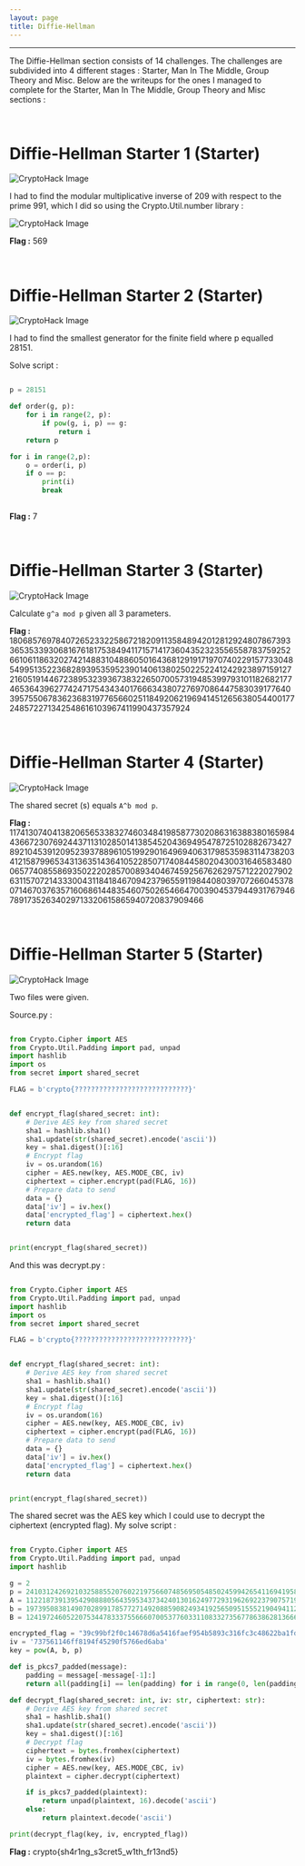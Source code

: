 ```yaml
---
layout: page
title: Diffie-Hellman 
---
```

<hr/>

The Diffie-Hellman section consists of 14 challenges. The challenges are subdivided into 4 different stages : Starter, Man In The Middle, Group Theory and Misc. Below are the writeups for the ones I managed to complete for the Starter, Man In The Middle, Group Theory and Misc sections :

<br/>

# Diffie-Hellman Starter 1 (Starter)

![CryptoHack Image](/assets/img/exploitImages/cryptoHack/img170.png)

I had to find the modular multiplicative inverse of 209 with respect to the prime 991, which I did so using the Crypto.Util.number library :

![CryptoHack Image](/assets/img/exploitImages/cryptoHack/img171.png)

<p> <b>Flag :</b> 569 </p>

<br/>

# Diffie-Hellman Starter 2 (Starter)

![CryptoHack Image](/assets/img/exploitImages/cryptoHack/img172.png)

I had to find the smallest generator for the finite field where p equalled 28151.

Solve script :

```python

p = 28151

def order(g, p): 
    for i in range(2, p): 
        if pow(g, i, p) == g:
            return i
    return p

for i in range(2,p):
    o = order(i, p)
    if o == p:
        print(i)
        break
        
```

<p> <b>Flag :</b> 7 </p>

<br/>

# Diffie-Hellman Starter 3 (Starter)

![CryptoHack Image](/assets/img/exploitImages/cryptoHack/img173.png)

Calculate `g^a mod p` given all 3 parameters.

<p> <b>Flag :</b> 1806857697840726523322586721820911358489420128129248078673933653533930681676181753849411715714173604352323556558783759252661061186320274214883104886050164368129191719707402291577330485499513522368289395359523901406138025022522412429238971591272160519144672389532393673832265070057319485399793101182682177465364396277424717543434017666343807276970864475830391776403957550678362368319776566025118492062196941451265638054400177248572271342548616103967411990437357924 </p>

<br/>

# Diffie-Hellman Starter 4 (Starter)

![CryptoHack Image](/assets/img/exploitImages/cryptoHack/img174.png)

The shared secret (s) equals `A^b mod p`.

<p> <b>Flag :</b> 1174130740413820656533832746034841985877302086316388380165984436672307692443711310285014138545204369495478725102882673427892104539120952393788961051992901649694063179853598311473820341215879965343136351436410522850717408445802043003164658348006577408558693502220285700893404674592567626297571222027902631157072143330043118418467094237965591198440803970726604537807146703763571606861448354607502654664700390453794493176794678917352634029713320615865940720837909466 </p>

<br/>

# Diffie-Hellman Starter 5 (Starter)

![CryptoHack Image](/assets/img/exploitImages/cryptoHack/img175.png)

Two files were given.

Source.py :

```python

from Crypto.Cipher import AES
from Crypto.Util.Padding import pad, unpad
import hashlib
import os
from secret import shared_secret

FLAG = b'crypto{????????????????????????????}'


def encrypt_flag(shared_secret: int):
    # Derive AES key from shared secret
    sha1 = hashlib.sha1()
    sha1.update(str(shared_secret).encode('ascii'))
    key = sha1.digest()[:16]
    # Encrypt flag
    iv = os.urandom(16)
    cipher = AES.new(key, AES.MODE_CBC, iv)
    ciphertext = cipher.encrypt(pad(FLAG, 16))
    # Prepare data to send
    data = {}
    data['iv'] = iv.hex()
    data['encrypted_flag'] = ciphertext.hex()
    return data


print(encrypt_flag(shared_secret))

```

And this was decrypt.py :

```python

from Crypto.Cipher import AES
from Crypto.Util.Padding import pad, unpad
import hashlib
import os
from secret import shared_secret

FLAG = b'crypto{????????????????????????????}'


def encrypt_flag(shared_secret: int):
    # Derive AES key from shared secret
    sha1 = hashlib.sha1()
    sha1.update(str(shared_secret).encode('ascii'))
    key = sha1.digest()[:16]
    # Encrypt flag
    iv = os.urandom(16)
    cipher = AES.new(key, AES.MODE_CBC, iv)
    ciphertext = cipher.encrypt(pad(FLAG, 16))
    # Prepare data to send
    data = {}
    data['iv'] = iv.hex()
    data['encrypted_flag'] = ciphertext.hex()
    return data


print(encrypt_flag(shared_secret))

```

The shared secret was the AES key which I could use to decrypt the ciphertext (encrypted flag). My solve script :

```python

from Crypto.Cipher import AES
from Crypto.Util.Padding import pad, unpad
import hashlib

g = 2
p = 2410312426921032588552076022197566074856950548502459942654116941958108831682612228890093858261341614673227141477904012196503648957050582631942730706805009223062734745341073406696246014589361659774041027169249453200378729434170325843778659198143763193776859869524088940195577346119843545301547043747207749969763750084308926339295559968882457872412993810129130294592999947926365264059284647209730384947211681434464714438488520940127459844288859336526896320919633919
A = 112218739139542908880564359534373424013016249772931962692237907571990334483528877513809272625610512061159061737608547288558662879685086684299624481742865016924065000555267977830144740364467977206555914781236397216033805882207640219686011643468275165718132888489024688846101943642459655423609111976363316080620471928236879737944217503462265615774774318986375878440978819238346077908864116156831874695817477772477121232820827728424890845769152726027520772901423784
b = 197395083814907028991785772714920885908249341925650951555219049411298436217190605190824934787336279228785809783531814507661385111220639329358048196339626065676869119737979175531770768861808581110311903548567424039264485661330995221907803300824165469977099494284722831845653985392791480264712091293580274947132480402319812110462641143884577706335859190668240694680261160210609506891842793868297672619625924001403035676872189455767944077542198064499486164431451944
B = 1241972460522075344783337556660700537760331108332735677863862813666578639518899293226399921252049655031563612905395145236854443334774555982204857895716383215705498970395379526698761468932147200650513626028263449605755661189525521343142979265044068409405667549241125597387173006460145379759986272191990675988873894208956851773331039747840312455221354589910726982819203421992729738296452820365553759182547255998984882158393688119629609067647494762616719047466973581

encrypted_flag = "39c99bf2f0c14678d6a5416faef954b5893c316fc3c48622ba1fd6a9fe85f3dc72a29c394cf4bc8aff6a7b21cae8e12c"
iv = '737561146ff8194f45290f5766ed6aba'
key = pow(A, b, p)

def is_pkcs7_padded(message):
    padding = message[-message[-1]:]
    return all(padding[i] == len(padding) for i in range(0, len(padding)))

def decrypt_flag(shared_secret: int, iv: str, ciphertext: str):
    # Derive AES key from shared secret
    sha1 = hashlib.sha1()
    sha1.update(str(shared_secret).encode('ascii'))
    key = sha1.digest()[:16]
    # Decrypt flag
    ciphertext = bytes.fromhex(ciphertext)
    iv = bytes.fromhex(iv)
    cipher = AES.new(key, AES.MODE_CBC, iv)
    plaintext = cipher.decrypt(ciphertext)

    if is_pkcs7_padded(plaintext):
        return unpad(plaintext, 16).decode('ascii')
    else:
        return plaintext.decode('ascii')

print(decrypt_flag(key, iv, encrypted_flag))

```

<p> <b>Flag :</b> crypto{sh4r1ng_s3cret5_w1th_fr13nd5} </p>


